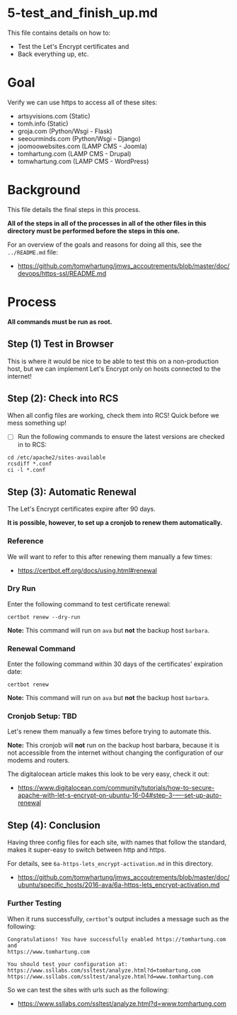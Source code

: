 
# 5-test_and_finish_up.md

This file contains details on how to:

* Test the Let's Encrypt certificates and
* Back everything up, etc.

# Goal

Verify we can use https to access all of these sites:

* artsyvisions.com (Static)
* tomh.info (Static)
* groja.com (Python/Wsgi - Flask)
* seeourminds.com (Python/Wsgi - Django)
* joomoowebsites.com (LAMP CMS - Joomla)
* tomhartung.com (LAMP CMS - Drupal)
* tomwhartung.com (LAMP CMS - WordPress)

# Background

This file details the final steps in this process.

**All of the steps in all of the processes in all of the other files in this
directory must be performed before the steps in this one.**

For an overview of the goals and reasons for doing all this, see the `../README.md` file:

- https://github.com/tomwhartung/jmws_accoutrements/blob/master/doc/devops/https-ssl/README.md

# Process

**All commands must be run as root.**

## Step (1) Test in Browser

This is where it would be nice to be able to test this on a non-production host, but
we can implement Let's Encrypt only on hosts connected to the internet!

## Step (2): Check into RCS

When all config files are working, check them into RCS!
Quick before we mess something up!

- [ ] Run the following commands to ensure the latest versions are checked in to RCS:
```
cd /etc/apache2/sites-available
rcsdiff *.conf
ci -l *.conf
```

## Step (3): Automatic Renewal

The Let's Encrypt certificates expire after 90 days.

**It is possible, however, to set up a cronjob to renew them automatically.**

### Reference

We will want to refer to this after renewing them manually a few times:

- https://certbot.eff.org/docs/using.html#renewal

### Dry Run

Enter the following command to test certificate renewal:

```
certbot renew --dry-run
```

**Note:** This command will run on `ava` but **not** the backup host `barbara`.

### Renewal Command

Enter the following command within 30 days of the certificates' expiration date:

```
certbot renew
```

**Note:** This command will run on `ava` but **not** the backup host `barbara`.

### Cronjob Setup: TBD

Let's renew them manually a few times before trying to automate this.

**Note:** This cronjob will **not** run on the backup host barbara, because
it is not accessible from the internet without changing the configuration of our modems and routers.

The digitalocean article makes this look to be very easy, check it out:

- https://www.digitalocean.com/community/tutorials/how-to-secure-apache-with-let-s-encrypt-on-ubuntu-16-04#step-3-—-set-up-auto-renewal

## Step (4): Conclusion

Having three config files for each site, with names that follow the standard,
makes it super-easy to switch between http and https.

For details, see `6a-https-lets_encrypt-activation.md` in this directory.
- https://github.com/tomwhartung/jmws_accoutrements/blob/master/doc/ubuntu/specific_hosts/2016-ava/6a-https-lets_encrypt-activation.md

### Further Testing

When it runs successfully, `certbot`'s output includes a message such as the following:
```
Congratulations! You have successfully enabled https://tomhartung.com and
https://www.tomhartung.com

You should test your configuration at:
https://www.ssllabs.com/ssltest/analyze.html?d=tomhartung.com
https://www.ssllabs.com/ssltest/analyze.html?d=www.tomhartung.com
```

So we can test the sites with urls such as the following:

- https://www.ssllabs.com/ssltest/analyze.html?d=www.tomhartung.com


